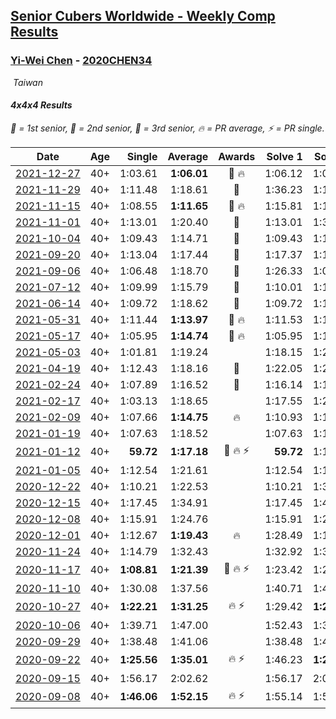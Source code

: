 <style>table {white-space: nowrap;}</style>
<link rel="stylesheet" type="text/css" href="/scw-comp/css/flags.css" />

## [Senior Cubers Worldwide - Weekly Comp Results](/scw-comp/results/)
### [Yi-Wei Chen](README.md) - [2020CHEN34](https://www.worldcubeassociation.org/persons/2020CHEN34?event=444)

<i class="flag flag-TW" />&nbsp;Taiwan

#### 4x4x4 Results

<span style="white-space: nowrap;">🥇 = 1st senior</span>, <span style="white-space: nowrap;">🥈 = 2nd senior</span>, <span style="white-space: nowrap;">🥉 = 3rd senior</span>, <span style="white-space: nowrap;">🔥 = PR average</span>, <span style="white-space: nowrap;">⚡ = PR single</span>.

| Date | Age | Single | Average | Awards | Solve 1 | Solve 2 | Solve 3 | Solve 4 | Solve 5 | Video |
| :--: | :--: | --: | --: | :--: | --: | --: | --: | --: | --: | :-- |
| [2021-12-27](../../results/2021-12-27/444.md) | 40+ | 1:03.61 | **1:06.01** | 🥈 🔥 | 1:06.12 | 1:06.44 | 1:03.61 | 1:05.46 | 1:06.58 | [Desktop](https://www.facebook.com/events/364077578855426/permalink/369832801613237) / [Mobile](https://m.facebook.com/events/364077578855426?view=permalink&id=369832801613237) |
| [2021-11-29](../../results/2021-11-29/444.md) | 40+ | 1:11.48 | 1:18.61 | 🥈 | 1:36.23 | 1:11.48 | 1:13.01 | 1:25.28 | 1:17.53 | [Desktop](https://www.facebook.com/events/293852429335502/permalink/300177285369683) / [Mobile](https://m.facebook.com/events/293852429335502?view=permalink&id=300177285369683) |
| [2021-11-15](../../results/2021-11-15/444.md) | 40+ | 1:08.55 | **1:11.65** | 🥈 🔥 | 1:15.81 | 1:10.99 | 1:08.55 | 1:15.26 | 1:08.70 | [Desktop](https://www.facebook.com/events/1073199523496198/permalink/1077968409685976) / [Mobile](https://m.facebook.com/events/1073199523496198?view=permalink&id=1077968409685976) |
| [2021-11-01](../../results/2021-11-01/444.md) | 40+ | 1:13.01 | 1:20.40 | 🥈 | 1:13.01 | 1:33.73 | 1:28.40 | 1:18.32 | 1:14.49 | [Desktop](https://www.facebook.com/events/1122485874951081/permalink/1126654681200867) / [Mobile](https://m.facebook.com/events/1122485874951081?view=permalink&id=1126654681200867) |
| [2021-10-04](../../results/2021-10-04/444.md) | 40+ | 1:09.43 | 1:14.71 | 🥉 | 1:09.43 | 1:18.09 | 1:20.75 | 1:14.20 | 1:11.83 | [Desktop](https://www.facebook.com/events/150603127207792/permalink/157840606484044) / [Mobile](https://m.facebook.com/events/150603127207792?view=permalink&id=157840606484044) |
| [2021-09-20](../../results/2021-09-20/444.md) | 40+ | 1:13.04 | 1:17.44 | 🥉 | 1:17.37 | 1:13.04 | 1:13.06 | 1:21.88 | 1:49.95 | [Desktop](https://www.facebook.com/events/4223726381008841/permalink/4243083292406483) / [Mobile](https://m.facebook.com/events/4223726381008841?view=permalink&id=4243083292406483) |
| [2021-09-06](../../results/2021-09-06/444.md) | 40+ | 1:06.48 | 1:18.70 | 🥉 | 1:26.33 | 1:06.48 | 1:20.22 | 1:24.55 | 1:11.34 | [Desktop](https://www.facebook.com/events/899313470960376/permalink/902872467271143) / [Mobile](https://m.facebook.com/events/899313470960376?view=permalink&id=902872467271143) |
| [2021-07-12](../../results/2021-07-12/444.md) | 40+ | 1:09.99 | 1:15.79 | 🥉 | 1:10.01 | 1:13.45 | 1:23.91 | 1:09.99 | 1:23.94 | [Desktop](https://www.facebook.com/events/3019269651530977/permalink/3034768053314470) / [Mobile](https://m.facebook.com/events/3019269651530977?view=permalink&id=3034768053314470) |
| [2021-06-14](../../results/2021-06-14/444.md) | 40+ | 1:09.72 | 1:18.62 | 🥈 | 1:09.72 | 1:10.06 | 1:24.07 | 1:25.51 | 1:21.72 | [Desktop](https://www.facebook.com/events/833966864162581/permalink/836659280560006) / [Mobile](https://m.facebook.com/events/833966864162581?view=permalink&id=836659280560006) |
| [2021-05-31](../../results/2021-05-31/444.md) | 40+ | 1:11.44 | **1:13.97** | 🥉 🔥 | 1:11.53 | 1:13.71 | 1:16.68 | 1:11.44 | 1:25.01 | [Desktop](https://www.facebook.com/events/1677723082618127/permalink/1684455438611558) / [Mobile](https://m.facebook.com/events/1677723082618127?view=permalink&id=1684455438611558) |
| [2021-05-17](../../results/2021-05-17/444.md) | 40+ | 1:05.95 | **1:14.74** | 🥉 🔥 | 1:05.95 | 1:19.73 | 1:12.49 | 1:21.27 | 1:11.99 | [Desktop](https://www.facebook.com/events/373354890741855/permalink/376406473770030) / [Mobile](https://m.facebook.com/events/373354890741855?view=permalink&id=376406473770030) |
| [2021-05-03](../../results/2021-05-03/444.md) | 40+ | 1:01.81 | 1:19.24 |  | 1:18.15 | 1:23.27 | 1:17.91 | 1:21.66 | 1:01.81 | [Desktop](https://www.facebook.com/events/158701836186375/permalink/161856789204213) / [Mobile](https://m.facebook.com/events/158701836186375?view=permalink&id=161856789204213) |
| [2021-04-19](../../results/2021-04-19/444.md) | 40+ | 1:12.43 | 1:18.16 | 🥉 | 1:22.05 | 1:29.77 | 1:17.71 | 1:14.73 | 1:12.43 | [Desktop](https://www.facebook.com/events/1009195762821458/permalink/1012666659141035) / [Mobile](https://m.facebook.com/events/1009195762821458?view=permalink&id=1012666659141035) |
| [2021-02-24](../../results/2021-02-24/444.md) | 40+ | 1:07.89 | 1:16.52 | 🥉 | 1:16.14 | 1:13.99 | 1:07.89 | 2:12.34 | 1:19.43 | [Desktop](https://www.facebook.com/events/256148192722702/permalink/258661555804699) / [Mobile](https://m.facebook.com/events/256148192722702?view=permalink&id=258661555804699) |
| [2021-02-17](../../results/2021-02-17/444.md) | 40+ | 1:03.13 | 1:18.65 |  | 1:17.55 | 1:29.13 | 1:03.13 | 1:18.78 | 1:19.62 | [Desktop](https://www.facebook.com/events/1341827372862028/permalink/1344643665913732) / [Mobile](https://m.facebook.com/events/1341827372862028?view=permalink&id=1344643665913732) |
| [2021-02-09](../../results/2021-02-09/444.md) | 40+ | 1:07.66 | **1:14.75** | 🔥 | 1:10.93 | 1:17.88 | 1:35.58 | 1:15.45 | 1:07.66 | [Desktop](https://www.facebook.com/events/1072787469872680/permalink/1074297596388334) / [Mobile](https://m.facebook.com/events/1072787469872680?view=permalink&id=1074297596388334) |
| [2021-01-19](../../results/2021-01-19/444.md) | 40+ | 1:07.63 | 1:18.52 |  | 1:07.63 | 1:10.25 | 1:19.54 | 1:25.92 | 1:25.78 | [Desktop](https://www.facebook.com/events/801984480354340/permalink/804963500056438) / [Mobile](https://m.facebook.com/events/801984480354340?view=permalink&id=804963500056438) |
| [2021-01-12](../../results/2021-01-12/444.md) | 40+ | **59.72** | **1:17.18** | 🥉 🔥 ⚡ | **59.72** | 1:19.50 | 1:14.23 | 1:17.81 | 1:20.44 | [Desktop](https://www.facebook.com/events/412251730086008/permalink/413385163305998) / [Mobile](https://m.facebook.com/events/412251730086008?view=permalink&id=413385163305998) |
| [2021-01-05](../../results/2021-01-05/444.md) | 40+ | 1:12.54 | 1:21.61 |  | 1:12.54 | 1:19.80 | 1:19.40 | 1:31.07 | 1:25.64 | [Desktop](https://www.facebook.com/events/438895340619582/permalink/442820160227100) / [Mobile](https://m.facebook.com/events/438895340619582?view=permalink&id=442820160227100) |
| [2020-12-22](../../results/2020-12-22/444.md) | 40+ | 1:10.21 | 1:22.53 |  | 1:10.21 | 1:31.85 | 1:17.86 | 1:31.23 | 1:18.49 | [Desktop](https://www.facebook.com/events/202563571576862/permalink/203170348182851) / [Mobile](https://m.facebook.com/events/202563571576862?view=permalink&id=203170348182851) |
| [2020-12-15](../../results/2020-12-15/444.md) | 40+ | 1:17.45 | 1:34.91 |  | 1:17.45 | 1:48.67 | DNF | 1:29.05 | 1:27.01 | [Desktop](https://www.facebook.com/events/380879093195746/permalink/381924219757900) / [Mobile](https://m.facebook.com/events/380879093195746?view=permalink&id=381924219757900) |
| [2020-12-08](../../results/2020-12-08/444.md) | 40+ | 1:15.91 | 1:24.76 |  | 1:15.91 | 1:21.69 | 1:27.87 | 1:32.30 | 1:24.72 | [Desktop](https://www.facebook.com/events/209111367450307/permalink/210958447265599) / [Mobile](https://m.facebook.com/events/209111367450307?view=permalink&id=210958447265599) |
| [2020-12-01](../../results/2020-12-01/444.md) | 40+ | 1:12.67 | **1:19.43** | 🔥 | 1:28.49 | 1:17.90 | 1:25.47 | 1:12.67 | 1:14.93 | [Desktop](https://www.facebook.com/events/383885642947563/permalink/391914005478060) / [Mobile](https://m.facebook.com/events/383885642947563?view=permalink&id=391914005478060) |
| [2020-11-24](../../results/2020-11-24/444.md) | 40+ | 1:14.79 | 1:32.43 |  | 1:32.92 | 1:36.85 | 1:14.79 | 1:40.52 | 1:27.51 | [Desktop](https://www.facebook.com/events/383885642947563/permalink/386365896032871) / [Mobile](https://m.facebook.com/events/383885642947563?view=permalink&id=386365896032871) |
| [2020-11-17](../../results/2020-11-17/444.md) | 40+ | **1:08.81** | **1:21.39** | 🥉 🔥 ⚡ | 1:23.42 | 1:23.20 | 1:17.55 | 1:52.97 | **1:08.81** | [Desktop](https://www.facebook.com/events/385577379164063/permalink/387565405631927) / [Mobile](https://m.facebook.com/events/385577379164063?view=permalink&id=387565405631927) |
| [2020-11-10](../../results/2020-11-10/444.md) | 40+ | 1:30.08 | 1:37.56 |  | 1:40.71 | 1:41.90 | 1:30.08 | DNS | DNS | [Desktop](https://www.facebook.com/events/391709741873523/permalink/401789200865577) / [Mobile](https://m.facebook.com/events/391709741873523?view=permalink&id=401789200865577) |
| [2020-10-27](../../results/2020-10-27/444.md) | 40+ | **1:22.21** | **1:31.25** | 🔥 ⚡ | 1:29.42 | **1:22.21** | 1:30.40 | 1:33.93 | 1:36.45 | [Desktop](https://www.facebook.com/events/1621959871298390/permalink/1628315857329458) / [Mobile](https://m.facebook.com/events/1621959871298390?view=permalink&id=1628315857329458) |
| [2020-10-06](../../results/2020-10-06/444.md) | 40+ | 1:39.71 | 1:47.00 |  | 1:52.43 | 1:39.71 | 1:48.86 | DNS | DNS | [Desktop](https://www.facebook.com/events/2766581680255939/permalink/2769788749935232) / [Mobile](https://m.facebook.com/events/2766581680255939?view=permalink&id=2769788749935232) |
| [2020-09-29](../../results/2020-09-29/444.md) | 40+ | 1:38.48 | 1:41.06 |  | 1:38.48 | 1:42.28 | 1:42.42 | DNS | DNS | [Desktop](https://www.facebook.com/events/427181104911253/permalink/430061267956570) / [Mobile](https://m.facebook.com/events/427181104911253?view=permalink&id=430061267956570) |
| [2020-09-22](../../results/2020-09-22/444.md) | 40+ | **1:25.56** | **1:35.01** | 🔥 ⚡ | 1:46.23 | **1:25.56** | 1:33.69 | 1:40.32 | 1:31.02 | [Desktop](https://www.facebook.com/events/342541897161786/permalink/345214566894519) / [Mobile](https://m.facebook.com/events/342541897161786?view=permalink&id=345214566894519) |
| [2020-09-15](../../results/2020-09-15/444.md) | 40+ | 1:56.17 | 2:02.62 |  | 1:56.17 | 2:01.72 | 2:09.96 | DNS | DNS | [Desktop](https://www.facebook.com/events/655903882008117/permalink/657257065206132) / [Mobile](https://m.facebook.com/events/655903882008117?view=permalink&id=657257065206132) |
| [2020-09-08](../../results/2020-09-08/444.md) | 40+ | **1:46.06** | **1:52.15** | 🔥 ⚡ | 1:55.14 | 1:55.24 | **1:46.06** | DNS | DNS | [Desktop](https://www.facebook.com/events/342884623427933/permalink/345634483152947) / [Mobile](https://m.facebook.com/events/342884623427933?view=permalink&id=345634483152947) |


<!-- Global site tag (gtag.js) - Google Analytics -->
<script async src="https://www.googletagmanager.com/gtag/js?id=UA-86348435-3"></script>
<script>window.dataLayer = window.dataLayer || []; function gtag() {dataLayer.push(arguments);} gtag('js', new Date()); gtag('config', 'UA-86348435-3');</script>

